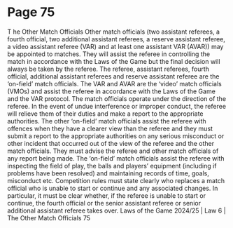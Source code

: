# Page 75

T he Other
Match Officials
Other match officials (two assistant referees, a fourth official, two additional
assistant referees, a reserve assistant referee, a video assistant referee (VAR)
and at least one assistant VAR (AVAR)) may be appointed to matches. They will
assist the referee in controlling the match in accordance with the Laws of the
Game but the final decision will always be taken by the referee.
The referee, assistant referees, fourth official, additional assistant referees and
reserve assistant referee are the ‘on-field’ match officials.
The VAR and AVAR are the ‘video’ match officials (VMOs) and assist the referee
in accordance with the Laws of the Game and the VAR protocol.
The match officials operate under the direction of the referee. In the event
of undue interference or improper conduct, the referee will relieve them of
their duties and make a report to the appropriate authorities.
The other ‘on-field’ match officials assist the referee with offences when they
have a clearer view than the referee and they must submit a report to the
appropriate authorities on any serious misconduct or other incident that
occurred out of the view of the referee and the other match officials. They must
advise the referee and other match officials of any report being made.
The ‘on-field’ match officials assist the referee with inspecting the field of play,
the balls and players’ equipment (including if problems have been resolved)
and maintaining records of time, goals, misconduct etc.
Competition rules must state clearly who replaces a match official who is
unable to start or continue and any associated changes. In particular, it must
be clear whether, if the referee is unable to start or continue, the fourth official
or the senior assistant referee or senior additional assistant referee takes over.
Laws of the Game 2024/25 | Law 6 | The Other Match Officials 75
